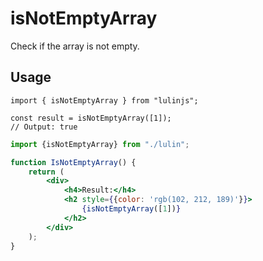 # isNotEmptyArray

Check if the array is not empty.

## Usage

```tsx
import { isNotEmptyArray } from "lulinjs";

const result = isNotEmptyArray([1]);
// Output: true
```

```jsx live
import {isNotEmptyArray} from "./lulin";

function IsNotEmptyArray() {
    return (
        <div>
            <h4>Result:</h4>
            <h2 style={{color: 'rgb(102, 212, 189)'}}>
                {isNotEmptyArray([1])}
            </h2>
        </div>
    );
}
```
